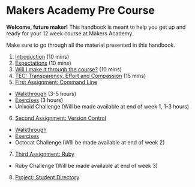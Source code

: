 # Makers Academy Pre Course

**Welcome, future maker!** This handbook is meant to help you get up and ready for your 12 week course at Makers Academy.

Make sure to go through all the material presented in this handbook.

1. [Introduction](introduction.md) (10 mins)
2. [Expectations](you.md) (10 mins)
3. [Will I make it through the course?](success.md) (10 mins)
4. [TEC: Transparency, Effort and Compassion](tec.md) (15 mins)
5. [First Assignment: Command Line](command_line.md)
  - [Walkthrough](/pills/command_line.md) (3-5 hours)
  - [Exercises](/exercises/command_line_exercises.md) (3 hours)
  - Unixoid Challenge (Will be made available at end of week 1, 1-3 hours) 
6. [Second Assignment: Version Control](version_control.md)
  - [Walkthrough](/pills/git.md) 
  - [Exercises](/exercises/git_exercises.md) 
  - Octocat Challenge (Will be made available at end of week 2) 
7. [Third Assignment: Ruby](ruby.md)
  - Ruby Challenge (Will be made available at end of week 3)
8. [Project: Student Directory](https://github.com/makersacademy/pre_course/blob/master/student_directory.md)


